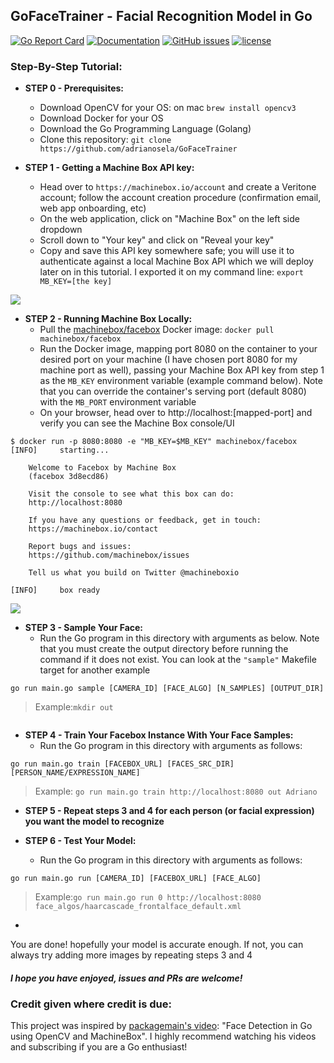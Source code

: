 ## GoFaceTrainer - Facial Recognition Model in Go

[![Go Report Card](https://goreportcard.com/badge/github.com/adrianosela/gofacetrainer)](https://goreportcard.com/report/github.com/adrianosela/gofacetrainer)
[![Documentation](https://godoc.org/github.com/adrianosela/GoFaceTrainer?status.svg)](https://godoc.org/github.com/adrianosela/GoFaceTrainer)
[![GitHub issues](https://img.shields.io/github/issues/adrianosela/GoFaceTrainer.svg)](https://github.com/adrianosela/GoFaceTrainer/issues)
[![license](https://img.shields.io/github/license/adrianosela/gofacetrainer.svg)](https://github.com/adrianosela/GoFaceTrainer/blob/master/LICENSE)

### Step-By-Step Tutorial: 

* **STEP 0 - Prerequisites:**
	* Download OpenCV for your OS: on mac ```brew install opencv3```
	* Download Docker for your OS
	* Download the Go Programming Language (Golang)
	* Clone this repository:
```git clone https://github.com/adrianosela/GoFaceTrainer```

* **STEP 1 - Getting a Machine Box API key:** 
	* Head over to ```https://machinebox.io/account``` and create a Veritone account; follow the account creation procedure (confirmation email, web app onboarding, etc)
	* On the web application, click on "Machine Box" on the left side dropdown
	* Scroll down to "Your key" and click on "Reveal your key"
	* Copy and save this API key somewhere safe; you will use it to authenticate against a local Machine Box API which we will deploy later on in this tutorial. I exported it on my command line: ```export MB_KEY=[the key]```

![](./tutorial_assets/step1.png)

* **STEP 2 - Running Machine Box Locally:**
	* Pull the [machinebox/facebox](https://hub.docker.com/r/machinebox/facebox) Docker image: ```docker pull machinebox/facebox```
	* Run the Docker image, mapping port 8080 on the container to your desired port on your machine (I have chosen port 8080 for my machine port as well), passing your Machine Box API key from step 1 as the ```MB_KEY``` environment variable (example command below). Note that you can override the container's serving port (default 8080) with the ```MB_PORT``` environment variable
	* On your browser, head over to http://localhost:[mapped-port] and verify you can see the Machine Box console/UI

```
$ docker run -p 8080:8080 -e "MB_KEY=$MB_KEY" machinebox/facebox
[INFO]     starting...

	Welcome to Facebox by Machine Box
	(facebox 3d8ecd86)

	Visit the console to see what this box can do:
	http://localhost:8080

	If you have any questions or feedback, get in touch:
	https://machinebox.io/contact

	Report bugs and issues:
	https://github.com/machinebox/issues

	Tell us what you build on Twitter @machineboxio

[INFO]     box ready
```

![](./tutorial_assets/step2.png)

* **STEP 3 - Sample Your Face:**
	* Run the Go program in this directory with arguments as below. Note that you must create the output directory before running the command if it does not exist. You can look at the ```"sample"``` Makefile target for another example

```
go run main.go sample [CAMERA_ID] [FACE_ALGO] [N_SAMPLES] [OUTPUT_DIR]
```

> Example:```mkdir out```
```go run main.go sample 0 face_algos/haarcascade_frontalface_default.xml 10 out
```

* **STEP 4 - Train Your Facebox Instance With Your Face Samples:**
	* Run the Go program in this directory with arguments as follows:

```
go run main.go train [FACEBOX_URL] [FACES_SRC_DIR] [PERSON_NAME/EXPRESSION_NAME]
``` 

> Example: ```go run main.go train http://localhost:8080 out Adriano```

* **STEP 5 - Repeat steps 3 and 4 for each person (or facial expression) you want the model to recognize**

* **STEP 6 - Test Your Model:**
	* Run the Go program in this directory with arguments as follows:

```
go run main.go run [CAMERA_ID] [FACEBOX_URL] [FACE_ALGO]
```

> Example:```go run main.go run 0 http://localhost:8080 face_algos/haarcascade_frontalface_default.xml```

-

You are done! hopefully your model is accurate enough. If not, you can always try adding more images by repeating steps 3 and 4

##### I hope you have enjoyed, issues and PRs are welcome!

### Credit given where credit is due:

This project was inspired by [packagemain's video](https://www.youtube.com/watch?v=rbZeZNVA-Q4): "Face Detection in Go using OpenCV and MachineBox". I highly recommend watching his videos and subscribing if you are a Go enthusiast!

